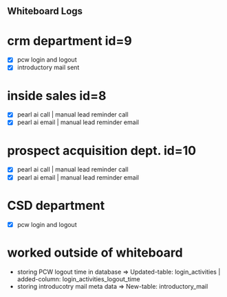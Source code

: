 ## Whiteboard Logs 

# crm department                id=9
-[x] pcw login and logout 
-[x] introductory mail sent 

# inside sales                   id=8
-[x] pearl ai call   | manual lead reminder call
-[x] pearl ai email  | manual lead reminder email

# prospect acquisition dept.     id=10
-[x] pearl ai call   | manual lead reminder call
-[x] pearl ai email  | manual lead reminder email

# CSD department
-[x] pcw login and logout



# worked outside of whiteboard 

- storing PCW logout time in database => Updated-table: login_activities | added-column: login_activities_logout_time
- storing introducotry mail meta data => New-table: introductory_mail  